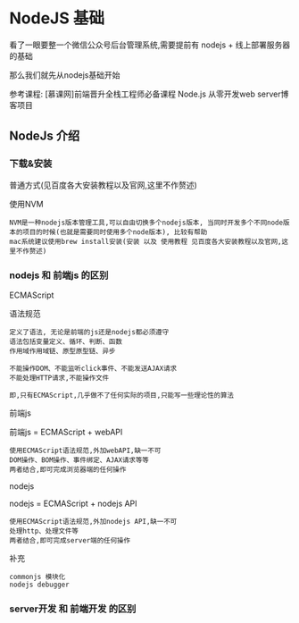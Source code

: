 # NodeJS 基础

看了一眼要整一个微信公众号后台管理系统,需要提前有 nodejs + 线上部署服务器的基础

那么我们就先从nodejs基础开始

参考课程: [慕课网]前端晋升全栈工程师必备课程 Node.js 从零开发web server博客项目

## NodeJs 介绍

### 下载&安装

普通方式(见百度各大安装教程以及官网,这里不作赘述)

使用NVM

	NVM是一种nodejs版本管理工具,可以自由切换多个nodejs版本, 当同时开发多个不同node版本的项目的时候(也就是需要同时使用多个node版本), 比较有帮助
	mac系统建议使用brew install安装(安装 以及 使用教程 见百度各大安装教程以及官网,这里不作赘述)

### nodejs 和 前端js 的区别

ECMAScript

语法规范

	定义了语法, 无论是前端的js还是nodejs都必须遵守
	语法包括变量定义、循环、判断、函数
	作用域作用域链、原型原型链、异步

	不能操作DOM、不能监听click事件、不能发送AJAX请求
	不能处理HTTP请求,不能操作文件

	即,只有ECMAScript,几乎做不了任何实际的项目,只能写一些理论性的算法

前端js

前端js = ECMAScript + webAPI

	使用ECMAScript语法规范,外加webAPI,缺一不可
	DOM操作、BOM操作、事件绑定、AJAX请求等等
	两者结合,即可完成浏览器端的任何操作

nodejs

nodejs = ECMAScript + nodejs API

	使用ECMAScript语法规范,外加nodejs API,缺一不可
	处理http、处理文件等
	两者结合,即可完成server端的任何操作

补充

	commonjs 模块化
	nodejs debugger

### server开发 和 前端开发 的区别
